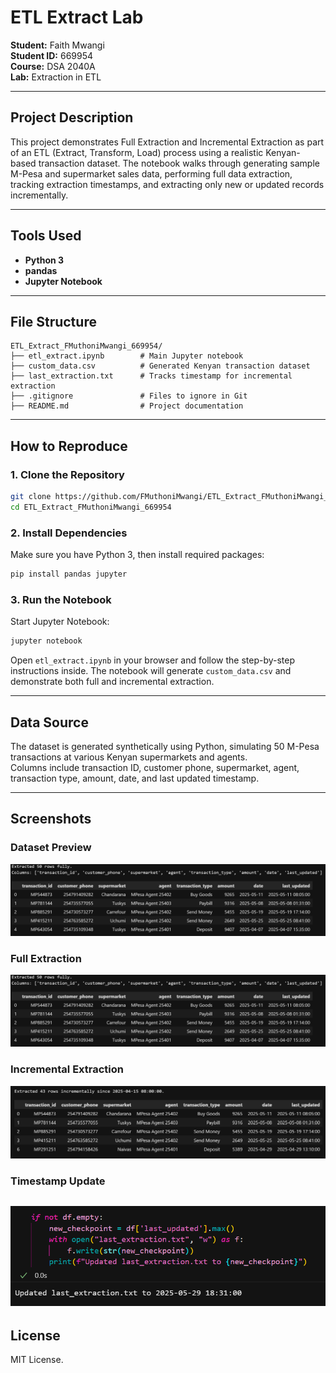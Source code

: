 # ETL Extract Lab

**Student:** Faith Mwangi  
**Student ID:** 669954  
**Course:** DSA 2040A  
**Lab:** Extraction in ETL

---

## Project Description

This project demonstrates Full Extraction and Incremental Extraction as part of an ETL (Extract, Transform, Load) process using a realistic Kenyan-based transaction dataset. The notebook walks through generating sample M-Pesa and supermarket sales data, performing full data extraction, tracking extraction timestamps, and extracting only new or updated records incrementally.

---

## Tools Used

- **Python 3**
- **pandas**
- **Jupyter Notebook**

---

## File Structure

```
ETL_Extract_FMuthoniMwangi_669954/
├── etl_extract.ipynb        # Main Jupyter notebook
├── custom_data.csv          # Generated Kenyan transaction dataset
├── last_extraction.txt      # Tracks timestamp for incremental extraction
├── .gitignore               # Files to ignore in Git
├── README.md                # Project documentation
```

---

## How to Reproduce

### 1. Clone the Repository

```sh
git clone https://github.com/FMuthoniMwangi/ETL_Extract_FMuthoniMwangi_669954.git
cd ETL_Extract_FMuthoniMwangi_669954
```

### 2. Install Dependencies

Make sure you have Python 3, then install required packages:

```sh
pip install pandas jupyter
```

### 3. Run the Notebook

Start Jupyter Notebook:

```sh
jupyter notebook
```

Open `etl_extract.ipynb` in your browser and follow the step-by-step instructions inside. The notebook will generate `custom_data.csv` and demonstrate both full and incremental extraction.

---

## Data Source

The dataset is generated synthetically using Python, simulating 50 M-Pesa transactions at various Kenyan supermarkets and agents.  
Columns include transaction ID, customer phone, supermarket, agent, transaction type, amount, date, and last updated timestamp.

---

## Screenshots
### Dataset Preview 
![alt text](images/image-1.png)

### Full Extraction
![alt text](images/image-1.png)

### Incremental Extraction
![alt text](images/image-2.png)

### Timestamp Update
![alt text](images/image-3.png)
---

## License

MIT License.
